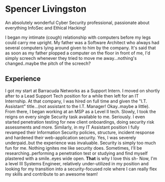 # Spencer Livingston

An absolutely wonderful Cyber Security professional, passionate about everything InfoSec and Ethical Hacking!

I began my intimate (cough) relationship with computers before my legs could carry me upright. My father was a Software Architect who always had several computers lying around given to him by the company. It's said that as soon as my father plopped a computer on the floor in front of me, I'd simply screech whenever they tried to move me away...nothing's changed..maybe the pitch of the screech?

## Experience

I got my start at Barracuda Networks as a Support Intern. I moved on shortly after to a Lead Support Tech position for a while then left for an IT Internship. At that company, I was hired on full time and given the "I.T. Assistant" title...(not assistant to the I.T. Manager! Okay..maybe a little). From there, I began working at an MSP as a Level II tech. Slowly, I took the reigns on every single Security task available to me. Seriously. I even started penetration testing for new client onboardings, doing security risk assessments and more. Similarly, in my IT Assistant position I fully revamped their Information Security policies, structure, incident response and hardened their web-application security. Yes, I was severely underpaid..but the experience was invaluable.
Security is simply too much fun for me. Nothing ignites me like security does. Sometimes, I'll be researching..performing a penetration test or studying and find myself plastered with a smile..eyes wide open. **That** is why I love this sh-
Now, I'm a level III Systems Engineer, relatively under-utilized in my position and looking for my transition into a security-focused role where I can really flex my skills and contribute to an awesome team!

